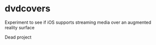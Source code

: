 # dvdcovers
Experiment to see if iOS supports streaming media over an augmented reality surface

Dead project
